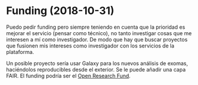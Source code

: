 # Funding (2018-10-31)

Puedo pedir funding pero siempre teniendo en cuenta que la prioridad es mejorar el servicio (pensar como técnico), no tanto investigar cosas que me interesen a mí como investigador. De modo que hay que buscar proyectos que fusionen mis intereses como investigador con los servicios de la plataforma.

Un posible proyecto sería usar Galaxy para los nuevos análisis de exomas, haciéndolos reproducibles desde el exterior. Se le puede añadir una capa FAIR. El funding podría ser el [Open Research Fund](https://wellcome.ac.uk/funding/open-research-fund).
